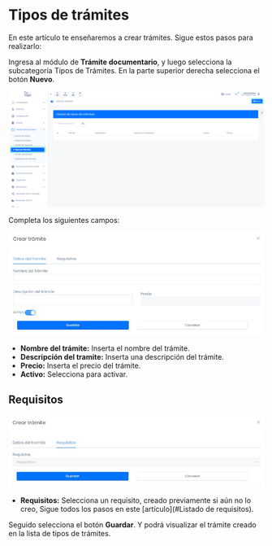 # Tipos de trámites

En este artículo te enseñaremos a crear trámites. Sigue estos pasos para realizarlo:

Ingresa al módulo de **Trámite documentario**, y luego selecciona la subcategoría Tipos de Trámites. En la parte superior derecha selecciona el botón **Nuevo**.

![Alt text](img/Tdocumentos7.jpg)

Completa los siguientes campos:

![Alt text](img/Tdocumentos9.jpg)

- **Nombre del trámite:** Inserta el nombre del trámite.
- **Descripción del tramite:** Inserta una descripción del trámite.
- **Precio:** Inserta el precio del trámite.
- **Activo:** Selecciona para activar.

## Requisitos

![Alt text](img/Tdocumentos10.jpg)

- **Requisitos:** Selecciona un requisito, creado previamente si aún no lo creo, Sigue todos los pasos en este [artículo](#Listado de requisitos).

Seguido selecciona el botón **Guardar**. Y podrá visualizar el trámite creado en la lista de tipos de trámites.
